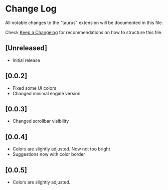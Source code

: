 # Change Log

All notable changes to the "taurus" extension will be documented in this file.

Check [Keep a Changelog](http://keepachangelog.com/) for recommendations on how to structure this file.

## [Unreleased]

- Initial release

## [0.0.2]

- Fixed some UI colors
- Changed minimal engine version

## [0.0.3]

- Changed scrollbar visibility

## [0.0.4]

- Colors are slightly adjusted. Now not too bright
- Suggestions now with color border

## [0.0.5]

- Colors are slightly adjusted.
